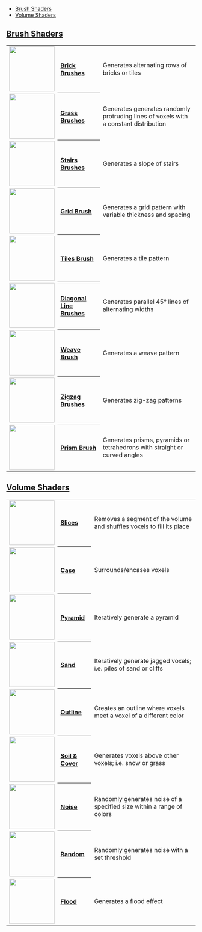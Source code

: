 - [Brush Shaders](#brush-shaders)
- [Volume Shaders](#volume-shaders)

## [Brush Shaders](brush-shaders)

<!-- LIST brushes 120 -->
<table>
	<tbody>
		<tr>
			<td valign="center" align="left"><a href="Brick-Brushes"><img width="120" src="https://s3.amazonaws.com/misc.lachlanmcdonald.com/magicavoxel-shaders/icons1/bricks.png?cache=1594068025" alt=""></a></td>
			<th valign="center" align="left"><a href="Brick-Brushes">Brick Brushes</a></th>
			<td valign="center">Generates alternating rows of bricks or tiles</td>
		</tr>
		<tr>
			<td valign="center" align="left"><a href="Grass-Brushes"><img width="120" src="https://s3.amazonaws.com/misc.lachlanmcdonald.com/magicavoxel-shaders/icons1/grass.png?cache=1594068025" alt=""></a></td>
			<th valign="center" align="left"><a href="Grass-Brushes">Grass Brushes</a></th>
			<td valign="center">Generates generates randomly protruding lines of voxels with a constant distribution</td>
		</tr>
		<tr>
			<td valign="center" align="left"><a href="Stairs-Brushes"><img width="120" src="https://s3.amazonaws.com/misc.lachlanmcdonald.com/magicavoxel-shaders/icons1/stairs.png?cache=1594068025" alt=""></a></td>
			<th valign="center" align="left"><a href="Stairs-Brushes">Stairs Brushes</a></th>
			<td valign="center">Generates a slope of stairs</td>
		</tr>
		<tr>
			<td valign="center" align="left"><a href="Grid-Brush"><img width="120" src="https://s3.amazonaws.com/misc.lachlanmcdonald.com/magicavoxel-shaders/icons1/grid.png?cache=1594068025" alt=""></a></td>
			<th valign="center" align="left"><a href="Grid-Brush">Grid Brush</a></th>
			<td valign="center">Generates a grid pattern with variable thickness and spacing</td>
		</tr>
		<tr>
			<td valign="center" align="left"><a href="Tiles-Brush"><img width="120" src="https://s3.amazonaws.com/misc.lachlanmcdonald.com/magicavoxel-shaders/icons1/tiles.png?cache=1594068025" alt=""></a></td>
			<th valign="center" align="left"><a href="Tiles-Brush">Tiles Brush</a></th>
			<td valign="center">Generates a tile pattern</td>
		</tr>
		<tr>
			<td valign="center" align="left"><a href="Diagonal-Line-Brushes"><img width="120" src="https://s3.amazonaws.com/misc.lachlanmcdonald.com/magicavoxel-shaders/icons1/diagonal2.png?cache=1594068025" alt=""></a></td>
			<th valign="center" align="left"><a href="Diagonal-Line-Brushes">Diagonal Line Brushes</a></th>
			<td valign="center">Generates parallel 45° lines of alternating widths</td>
		</tr>
		<tr>
			<td valign="center" align="left"><a href="Weave-Brush"><img width="120" src="https://s3.amazonaws.com/misc.lachlanmcdonald.com/magicavoxel-shaders/icons1/weave.png?cache=1594068025" alt=""></a></td>
			<th valign="center" align="left"><a href="Weave-Brush">Weave Brush</a></th>
			<td valign="center">Generates a weave pattern</td>
		</tr>
		<tr>
			<td valign="center" align="left"><a href="Zigzag-Brushes"><img width="120" src="https://s3.amazonaws.com/misc.lachlanmcdonald.com/magicavoxel-shaders/icons1/zigzag2.png?cache=1594068025" alt=""></a></td>
			<th valign="center" align="left"><a href="Zigzag-Brushes">Zigzag Brushes</a></th>
			<td valign="center">Generates zig-zag patterns</td>
		</tr>
		<tr>
			<td valign="center" align="left"><a href="Prism-Brush"><img width="120" src="https://s3.amazonaws.com/misc.lachlanmcdonald.com/magicavoxel-shaders/icons1/prism.png?cache=1594118309" alt=""></a></td>
			<th valign="center" align="left"><a href="Prism-Brush">Prism Brush</a></th>
			<td valign="center">Generates prisms, pyramids or tetrahedrons with straight or curved angles</td>
		</tr>
	</tbody>
</table>
<!-- END -->

## [Volume Shaders](volume-shaders)

<!-- LIST volumes 120 -->
<table>
	<tbody>
		<tr>
			<td valign="center" align="left"><a href="slices"><img width="120" src="https://s3.amazonaws.com/misc.lachlanmcdonald.com/magicavoxel-shaders/icons1/slice.png?cache=1594068025" alt=""></a></td>
			<th valign="center" align="left"><a href="slices">Slices</a></th>
			<td valign="center">Removes a segment of the volume and shuffles voxels to fill its place</td>
		</tr>
		<tr>
			<td valign="center" align="left"><a href="case"><img width="120" src="https://s3.amazonaws.com/misc.lachlanmcdonald.com/magicavoxel-shaders/icons1/case.png?cache=1594068025" alt=""></a></td>
			<th valign="center" align="left"><a href="case">Case</a></th>
			<td valign="center">Surrounds/encases voxels</td>
		</tr>
		<tr>
			<td valign="center" align="left"><a href="pyramid"><img width="120" src="https://s3.amazonaws.com/misc.lachlanmcdonald.com/magicavoxel-shaders/icons1/pyramid.png?cache=1594068025" alt=""></a></td>
			<th valign="center" align="left"><a href="pyramid">Pyramid</a></th>
			<td valign="center">Iteratively generate a pyramid</td>
		</tr>
		<tr>
			<td valign="center" align="left"><a href="sand"><img width="120" src="https://s3.amazonaws.com/misc.lachlanmcdonald.com/magicavoxel-shaders/icons1/sand.png?cache=1594068025" alt=""></a></td>
			<th valign="center" align="left"><a href="sand">Sand</a></th>
			<td valign="center">Iteratively generate jagged voxels; i.e. piles of sand or cliffs</td>
		</tr>
		<tr>
			<td valign="center" align="left"><a href="outline"><img width="120" src="https://s3.amazonaws.com/misc.lachlanmcdonald.com/magicavoxel-shaders/icons1/outline.png?cache=1594068025" alt=""></a></td>
			<th valign="center" align="left"><a href="outline">Outline</a></th>
			<td valign="center">Creates an outline where voxels meet a voxel of a different color</td>
		</tr>
		<tr>
			<td valign="center" align="left"><a href="Soil-&-Cover"><img width="120" src="https://s3.amazonaws.com/misc.lachlanmcdonald.com/magicavoxel-shaders/icons1/soil.png?cache=1594068025" alt=""></a></td>
			<th valign="center" align="left"><a href="Soil-&-Cover">Soil &amp; Cover</a></th>
			<td valign="center">Generates voxels above other voxels; i.e. snow or grass</td>
		</tr>
		<tr>
			<td valign="center" align="left"><a href="noise"><img width="120" src="https://s3.amazonaws.com/misc.lachlanmcdonald.com/magicavoxel-shaders/icons1/noise.png?cache=1594068025" alt=""></a></td>
			<th valign="center" align="left"><a href="noise">Noise</a></th>
			<td valign="center">Randomly generates noise of a specified size within a range of colors</td>
		</tr>
		<tr>
			<td valign="center" align="left"><a href="random"><img width="120" src="https://s3.amazonaws.com/misc.lachlanmcdonald.com/magicavoxel-shaders/icons1/random.png?cache=1594068025" alt=""></a></td>
			<th valign="center" align="left"><a href="random">Random</a></th>
			<td valign="center">Randomly generates noise with a set threshold</td>
		</tr>
		<tr>
			<td valign="center" align="left"><a href="flood"><img width="120" src="https://s3.amazonaws.com/misc.lachlanmcdonald.com/magicavoxel-shaders/icons1/flood.png?cache=1594068025" alt=""></a></td>
			<th valign="center" align="left"><a href="flood">Flood</a></th>
			<td valign="center">Generates a flood effect</td>
		</tr>
	</tbody>
</table>
<!-- END -->

